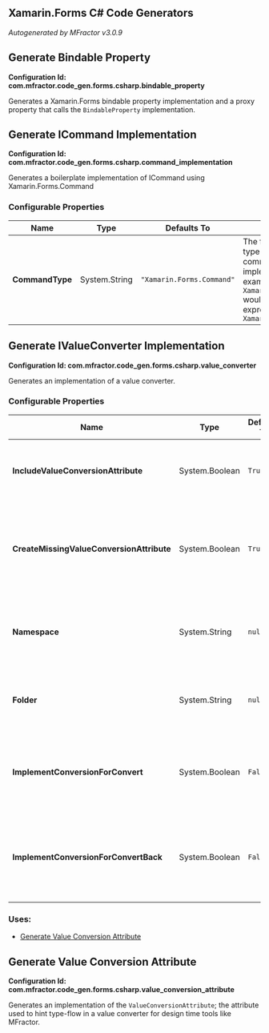 ## Xamarin.Forms C# Code Generators
*Autogenerated by MFractor v3.0.9*
## Generate Bindable Property

**Configuration Id: com.mfractor.code_gen.forms.csharp.bindable_property**

Generates a Xamarin.Forms bindable property implementation and a proxy property that calls the `BindableProperty` implementation.


## Generate ICommand Implementation

**Configuration Id: com.mfractor.code_gen.forms.csharp.command_implementation**

Generates a boilerplate implementation of ICommand using Xamarin.Forms.Command


### Configurable Properties

| Name | Type | Defaults To | Description |
|------|------|-------------|-------------|
| **CommandType** | System.String | `"Xamarin.Forms.Command"` | The fully qualified type to use as the command implementation. For example, using `Xamarin.Forms.Command` would cause the new expression to be `new Xamarin.Forms.Command` |

## Generate IValueConverter Implementation

**Configuration Id: com.mfractor.code_gen.forms.csharp.value_converter**

Generates an implementation of a value converter.


### Configurable Properties

| Name | Type | Defaults To | Description |
|------|------|-------------|-------------|
| **IncludeValueConversionAttribute** | System.Boolean | `True` | If the generated value converter should automatically have a ValueConversionAttribute added to it to denote it's input and output types. |
| **CreateMissingValueConversionAttribute** | System.Boolean | `True` | If an implementation of the ValueConversionAttribute class cannot be resolved within the project compilation, should MFractor automatically create the implementation? |
| **Namespace** | System.String | `null` | The namespace to place new value converters inside. When empty, new value converters will be placed under the projects default namespace. |
| **Folder** | System.String | `null` | The folder to place new value converters inside. When empty, new value converters will be placed inside the proejcts root folder. |
| **ImplementConversionForConvert** | System.Boolean | `False` | When creating the body of the `Convert` method, should a `var input = (InputType)value;* and `return default(OutputType)` be inserted instead of a not implemented exception? |
| **ImplementConversionForConvertBack** | System.Boolean | `False` | When creating the body of the `ConvertBack` method, should a `var input = (OutputType)value;* and `return default(InputType)` be inserted instead of a not implemented exception? |

### Uses:

 * [Generate Value Conversion Attribute](/code-generation/xamarin-forms.md#generate-value-conversion-attribute)


## Generate Value Conversion Attribute

**Configuration Id: com.mfractor.code_gen.forms.csharp.value_conversion_attribute**

Generates an implementation of the `ValueConversionAttribute`; the attribute used to hint type-flow in a value converter for design time tools like MFractor.


